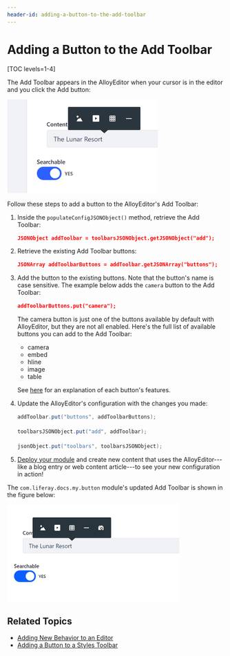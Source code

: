 ```yaml
---
header-id: adding-a-button-to-the-add-toolbar
---
```


# Adding a Button to the Add Toolbar

[TOC levels=1-4]

The Add Toolbar appears in the AlloyEditor when your cursor is in the editor and 
you click the Add button: 

![Figure 1: The Add toolbar lets you add content to the editor.](../../../../images/alloyeditor-add-toolbar.png)

Follow these steps to add a button to the AlloyEditor's Add Toolbar:
 
1.  Inside the `populateConfigJSONObject()` method, retrieve the Add Toolbar:

    ```json
    JSONObject addToolbar = toolbarsJSONObject.getJSONObject("add");
    ```

2.  Retrieve the existing Add Toolbar buttons:

    ```json    
    JSONArray addToolbarButtons = addToolbar.getJSONArray("buttons");
    ```

3.  Add the button to the existing buttons. Note that the button's name is case 
    sensitive. The example below adds the `camera` button to the Add Toolbar:

    ```json    
    addToolbarButtons.put("camera");
    ```

    The camera button is just one of the buttons available by default with
    AlloyEditor, but they are not all enabled. Here's the full list of available
    buttons you can add to the Add Toolbar: 
    
    - camera
    - embed
    - hline
    - image
    - table

    See [here](https://alloyeditor.com/docs/features/camera.html) for an 
    explanation of each button's features.

4.  Update the AlloyEditor's configuration with the changes you made:

    ```java
    addToolbar.put("buttons", addToolbarButtons);

    toolbarsJSONObject.put("add", addToolbar);

    jsonObject.put("toolbars", toolbarsJSONObject);
    ```

5.  [Deploy your module](/docs/7-2/reference/-/knowledge_base/r/deploying-a-project) 
    and create new content that uses the AlloyEditor---like a blog entry or web 
    content article---to see your new configuration in action! 

The `com.liferay.docs.my.button` module's updated Add Toolbar is shown in the 
figure below:

![Figure 2: The Updated Add toolbar lets you add pictures from a camera directly to the editor.](../../../../images/alloyeditor-updated-add-toolbar.png)

## Related Topics

- [Adding New Behavior to an Editor](/docs/7-2/frameworks/-/knowledge_base/f/adding-new-behavior-to-an-editor)
- [Adding a Button to a Styles Toolbar](/docs/7-2/frameworks/-/knowledge_base/f/adding-a-button-to-a-styles-toolbar)
